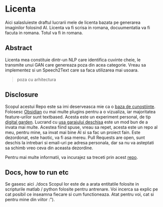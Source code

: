 # Licenta
Aici salasluieste draftul lucrarii mele de licenta bazata pe generarea imaginilor folosind AI. Licenta va fi scrisa in romana, docuumentatia va fi facuta in romana. Totul va fi in romana. 

## Abstract

Licenta mea constituie dintr-un  NLP care identifica cuvinte cheie, le transmite unui GAN care genereaza poza din acea categorie.
Vreau sa implementez si un Speech2Text care sa faca utilizarea mai usoara.

> poza cu arhitectura
## Disclosure

Scopul acestui Repo este sa imi deserveasca mie ca o [baza de cunostiinte](https://github.com/Pauwul/Licenta.git). 
Folosesc [Obsidian](https://github.com/Pauwul/Licenta.git) cu mai multe plugins pentru a o vizualiza,
iar majoritatea feature-urilor sunt textbased. 
Acesta este un experiment personal, de tip [digital garden](https://maggieappleton.com/garden-history). Lucrand cu [usa garajului deschisa](https://notes.andymatuschak.org/zCMhncA1iSE74MKKYQS5PBZ) este un mod bun de a invata mai multe. 
Acestea fiind spuse, vreau sa repet, acesta este un repo al meu, pentru mine, sa invat mai bine AI si sa fac un proiect fain. Este dezordonat, este haotic, va fi asa mereu. Pull Requests are open, sunt deschis la intrebari si email-uri pe adresa personala, dar sa nu va asteptati sa schimb vreo ceva din aceasta dezordine.

Pentru mai multe informatii, va incurajez sa treceti prin acest [repo](https://github.com/MaggieAppleton/digital-gardeners).
 

## Docs, how to run etc

Se gasesc aici ./docs
Scopul lor este de a arata entitatile folosite in scripturile matlab / python folosite pentru antrenare.
Voi incerca sa explic pe cat posibil ce inseamna fiecare si cum functioneaza. Atat pentru voi, cat si pentru mine din viitor :").

##
